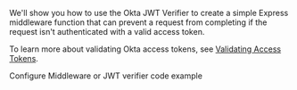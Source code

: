 We'll show you how to use the Okta JWT Verifier to create a simple Express middleware function that can prevent a request from completing if the request isn't authenticated with a valid access token.

To learn more about validating Okta access tokens, see [Validating Access Tokens](https://developer.okta.com/authentication-guide/tokens/validating-access-tokens). 

Configure Middleware or JWT verifier code example